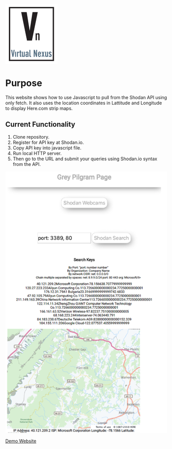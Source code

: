 ![Virtual Nexus Logo](VN_Logo.png)

# Purpose
This website shows how to use Javascript to pull from the Shodan API using only fetch.
It also uses the location coordinates in Lattitude and Longitude to display Here.com strip maps.

## Current Functionality
1. Clone repository.
2. Register for API key at Shodan.io.
3. Copy API key into javascript file.
4. Run local HTTP server.
5. Then go to the URL and submit your queries using Shodan.io syntax from the API.

![shodan-api-js-screenshot](./shodan-api-here-screenshot.png)



[Demo Website](https://karadikid.github.io/shodan-api-js/)
